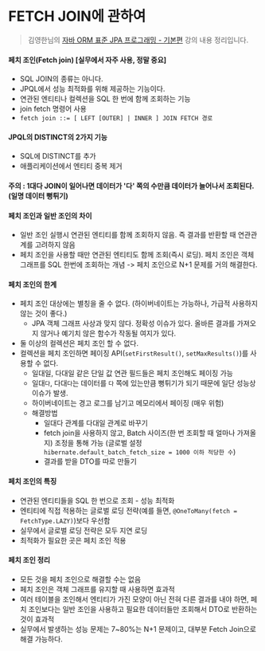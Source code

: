 # FETCH JOIN에 관하여
> 김영한님의 [자바 ORM 표준 JPA 프로그래밍 - 기본편](https://www.inflearn.com/course/ORM-JPA-Basic/dashboard) 강의 내용 정리입니다.

#### 페치 조인(Fetch join) [실무에서 자주 사용, 정말 중요]
- SQL JOIN의 종류는 아니다.
- JPQL에서 성능 최적화를 위해 제공하는 기능이다.
- 연관된 엔티티나 컬렉션을 SQL 한 번에 함께 조회하는 기능
- join fetch 명령어 사용
- `fetch join ::= [ LEFT [OUTER] | INNER ] JOIN FETCH 경로`

#### JPQL의 DISTINCT의 2가지 기능
- SQL에 DISTINCT를 추가
- 애플리케이션에서 엔티티 중복 제거

#### 주의 : 1대다 JOIN이 일어나면 데이터가 '다' 쪽의 수만큼 데이터가 늘어나서 조회된다. (일명 데이터 뻥튀기)

#### 페치 조인과 일반 조인의 차이
- 일반 조인 실행시 연관된 엔티티를 함께 조회하지 않음. 즉 결과를 반환할 때 연관관계를 고려하지 않음
- 페치 조인을 사용할 때만 연관된 엔티티도 함께 조회(즉시 로딩). 페치 조인은 객체 그래프를 SQL 한번에 조회하는 개념
-> 페치 조인으로 N+1 문제를 거의 해결한다.

#### 페치 조인의 한계
- 페치 조인 대상에는 별칭을 줄 수 없다. (하이버네이트는 가능하나, 가급적 사용하지 않는 것이 좋다.)
  - JPA 객체 그래프 사상과 맞지 않다. 정확성 이슈가 있다. 올바른 결과를 가져오지 않거나 예기치 않은 함수가 작동될 여지가 있다.
- 둘 이상의 컬렉션은 페치 조인 할 수 없다.
- 컬렉션을 페치 조인하면 페이징 API(`setFirstResult()`, `setMaxResults()`)를 사용할 수 없다.  
  - 일대일, 다대일 같은 단일 값 연관 필드들은 페치 조인해도 페이징 가능
  - 일대`다`, 다대`다`는 데이터를 `다` 쪽에 있는만큼 뻥튀기가 되기 때문에 일단 성능상 이슈가 발생.
  - 하이버네이트는 경고 로그를 남기고 메모리에서 페이징 (매우 위험)
  - 해결방법
    - 일대다 관계를 다대일 관계로 바꾸기
    - fetch join을 사용하지 않고, Batch 사이즈(한 번 조회할 때 얼마나 가져올지) 조정을 통해 가능 (글로벌 설정 `hibernate.default_batch_fetch_size = 1000 이하 적당한 수`)
    - 결과를 받을 DTO를 따로 만들기

#### 페치 조인의 특징
- 연관된 엔티티들을 SQL 한 번으로 조회 - 성능 최적화
- 엔티티에 직접 적용하는 글로벌 로딩 전략(예를 들면, `@OneToMany(fetch = FetchType.LAZY)`)보다 우선함
- 실무에서 글로벌 로딩 전략은 모두 지연 로딩
- 최적화가 필요한 곳은 페치 조인 적용


#### 페치 조인 정리
- 모든 것을 페치 조인으로 해결할 수는 없음
- 페치 조인은 객체 그래프를 유지할 때 사용하면 효과적
- 여러 테이블을 조인해서 엔티티가 가진 모양이 아닌 전혀 다른 결과를 내야 하면, 페치 조인보다는 일반 조인을 사용하고 필요한 데이터들만 조회해서 DTO로 반환하는 것이 효과적
- 실무에서 발생하는 성능 문제는 7~80%는 N+1 문제이고, 대부분 Fetch Join으로 해결 가능하다.
